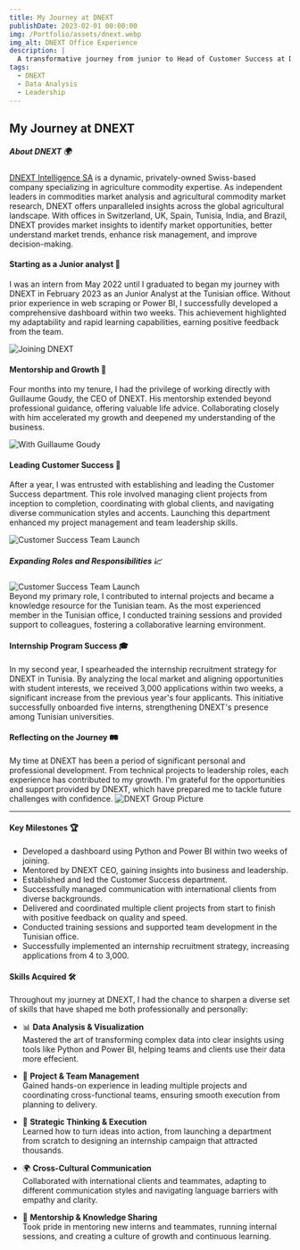 ```yaml
---
title: My Journey at DNEXT
publishDate: 2023-02-01 00:00:00
img: /Portfolio/assets/dnext.webp
img_alt: DNEXT Office Experience
description: |
  A transformative journey from junior to Head of Customer Success at DNEXT, contributing to global projects and organizational growth.
tags:
  - DNEXT
  - Data Analysis
  - Leadership
---
```


## My Journey at DNEXT

##### About DNEXT 🌍

[DNEXT Intelligence SA](https://www.dnext.io/) is a dynamic, privately-owned Swiss-based company specializing in agriculture commodity expertise. As independent leaders in commodities market analysis and agricultural commodity market research, DNEXT offers unparalleled insights across the global agricultural landscape. With offices in Switzerland, UK, Spain, Tunisia, India, and Brazil, DNEXT provides market insights to identify market opportunities, better understand market trends, enhance risk management, and improve decision-making.

#### Starting as a Junior analyst 🚀

I was an intern from May 2022 until I graduated to began my journey with DNEXT in February 2023 as an Junior Analyst at the Tunisian office. Without prior experience in web scraping or Power BI, I successfully developed a comprehensive dashboard within two weeks. This achievement highlighted my adaptability and rapid learning capabilities, earning positive feedback from the team.

![Joining DNEXT](/Portfolio/assets/dnext_joining.jpg)

#### Mentorship and Growth 🤝

Four months into my tenure, I had the privilege of working directly with Guillaume Goudy, the CEO of DNEXT. His mentorship extended beyond professional guidance, offering valuable life advice. Collaborating closely with him accelerated my growth and deepened my understanding of the business.

![With Guillaume Goudy](/Portfolio/assets/Farouk%20Jaziri%20with%20Guillaume%20Goudy.webp)

#### Leading Customer Success 🎯

After a year, I was entrusted with establishing and leading the Customer Success department. This role involved managing client projects from inception to completion, coordinating with global clients, and navigating diverse communication styles and accents. Launching this department enhanced my project management and team leadership skills.

![Customer Success Team Launch](/Portfolio/assets/dnext_cs_launch.webp)

##### Expanding Roles and Responsibilities 📈  
![Customer Success Team Launch](/Portfolio/assets/Farouk%20Jaziri%20DNEXT%20Analyst.webp)  
Beyond my primary role, I contributed to internal projects and became a knowledge resource for the Tunisian team. As the most experienced member in the Tunisian office, I conducted training sessions and provided support to colleagues, fostering a collaborative learning environment.

#### Internship Program Success 🎓

In my second year, I spearheaded the internship recruitment strategy for DNEXT in Tunisia. By analyzing the local market and aligning opportunities with student interests, we received 3,000 applications within two weeks, a significant increase from the previous year's four applicants. This initiative successfully onboarded five interns, strengthening DNEXT's presence among Tunisian universities.

#### Reflecting on the Journey 🛤️

My time at DNEXT has been a period of significant personal and professional development. From technical projects to leadership roles, each experience has contributed to my growth. I'm grateful for the opportunities and support provided by DNEXT, which have prepared me to tackle future challenges with confidence. 
![DNEXT Group Picture](/Portfolio/assets/dnext_group_picture.webp)  

---

#### Key Milestones 🏆

- Developed a dashboard using Python and Power BI within two weeks of joining.
- Mentored by DNEXT CEO, gaining insights into business and leadership.
- Established and led the Customer Success department.
- Successfully managed communication with international clients from diverse backgrounds.
- Delivered and coordinated multiple client projects from start to finish with positive feedback on quality and speed.
- Conducted training sessions and supported team development in the Tunisian office.
- Successfully implemented an internship recruitment strategy, increasing applications from 4 to 3,000.

#### Skills Acquired 🛠️

Throughout my journey at DNEXT, I had the chance to sharpen a diverse set of skills that have shaped me both professionally and personally:

- 📊 **Data Analysis & Visualization**  
  Mastered the art of transforming complex data into clear insights using tools like Python and Power BI, helping teams and clients use their data more effecient.

- 👥 **Project & Team Management**  
  Gained hands-on experience in leading multiple projects and coordinating cross-functional teams, ensuring smooth execution from planning to delivery.

- 🧠 **Strategic Thinking & Execution**  
  Learned how to turn ideas into action, from launching a department from scratch to designing an internship campaign that attracted thousands.

- 🌍 **Cross-Cultural Communication**  
  Collaborated with international clients and teammates, adapting to different communication styles and navigating language barriers with empathy and clarity.

- 🌱 **Mentorship & Knowledge Sharing**  
  Took pride in mentoring new interns and teammates, running internal sessions, and creating a culture of growth and continuous learning.
